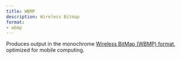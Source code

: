 ```yaml
---
title: WBMP
description: Wireless Bitmap
format:
- wbmp
---
```

Produces output in the monochrome [Wireless BitMap (WBMP)
format](https://en.wikipedia.org/wiki/Wireless_Application_Protocol_Bitmap_Format),
optimized for mobile computing.
